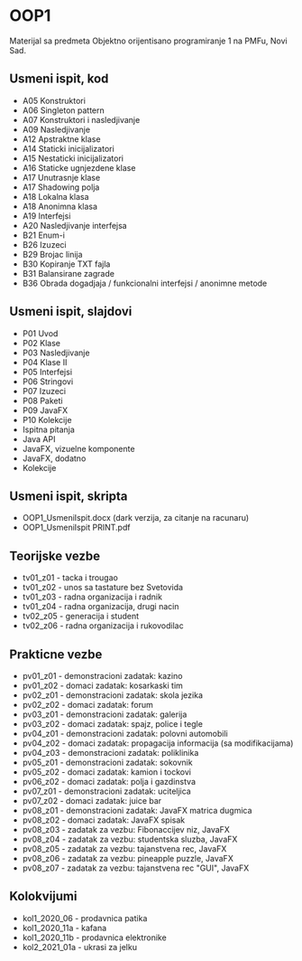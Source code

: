 # OOP1
Materijal sa predmeta Objektno orijentisano programiranje 1 na PMFu, Novi Sad.

## Usmeni ispit, kod
- A05 Konstruktori
- A06 Singleton pattern
- A07 Konstruktori i nasledjivanje
- A09 Nasledjivanje
- A12 Apstraktne klase
- A14 Staticki inicijalizatori
- A15 Nestaticki inicijalizatori
- A16 Staticke ugnjezdene klase
- A17 Unutrasnje klase
- A17 Shadowing polja
- A18 Lokalna klasa
- A18 Anonimna klasa
- A19 Interfejsi
- A20 Nasledjivanje interfejsa
- B21 Enum-i
- B26 Izuzeci
- B29 Brojac linija
- B30 Kopiranje TXT fajla
- B31 Balansirane zagrade
- B36 Obrada dogadjaja / funkcionalni interfejsi / anonimne metode

## Usmeni ispit, slajdovi
- P01 Uvod
- P02 Klase
- P03 Nasledjivanje
- P04 Klase II
- P05 Interfejsi
- P06 Stringovi
- P07 Izuzeci
- P08 Paketi
- P09 JavaFX
- P10 Kolekcije
- Ispitna pitanja
- Java API
- JavaFX, vizuelne komponente
- JavaFX, dodatno
- Kolekcije

## Usmeni ispit, skripta
- OOP1_UsmeniIspit.docx (dark verzija, za citanje na racunaru)
- OOP1_UsmeniIspit PRINT.pdf

## Teorijske vezbe
- tv01_z01 - tacka i trougao
- tv01_z02 - unos sa tastature bez Svetovida
- tv01_z03 - radna organizacija i radnik
- tv01_z04 - radna organizacija, drugi nacin
- tv02_z05 - generacija i student
- tv02_z06 - radna organizacija i rukovodilac

## Prakticne vezbe
- pv01_z01 - demonstracioni zadatak: kazino
- pv01_z02 - domaci zadatak: kosarkaski tim
- pv02_z01 - demonstracioni zadatak: skola jezika
- pv02_z02 - domaci zadatak: forum
- pv03_z01 - demonstracioni zadatak: galerija
- pv03_z02 - domaci zadatak: spajz, police i tegle
- pv04_z01 - demonstracioni zadatak: polovni automobili
- pv04_z02 - domaci zadatak: propagacija informacija (sa modifikacijama)
- pv04_z03 - demonstracioni zadatak: poliklinika
- pv05_z01 - demonstracioni zadatak: sokovnik
- pv05_z02 - domaci zadatak: kamion i tockovi
- pv06_z02 - domaci zadatak: polja i gazdinstva
- pv07_z01 - demonstracioni zadatak: uciteljica
- pv07_z02 - domaci zadatak: juice bar
- pv08_z01 - demonstracioni zadatak: JavaFX matrica dugmica
- pv08_z02 - domaci zadatak: JavaFX spisak
- pv08_z03 - zadatak za vezbu: Fibonaccijev niz, JavaFX
- pv08_z04 - zadatak za vezbu: studentska sluzba, JavaFX
- pv08_z05 - zadatak za vezbu: tajanstvena rec, JavaFX
- pv08_z06 - zadatak za vezbu: pineapple puzzle, JavaFX
- pv08_z07 - zadatak za vezbu: tajanstvena rec "GUI", JavaFX

## Kolokvijumi
- kol1_2020_06 - prodavnica patika
- kol1_2020_11a - kafana
- kol1_2020_11b - prodavnica elektronike
- kol2_2021_01a - ukrasi za jelku